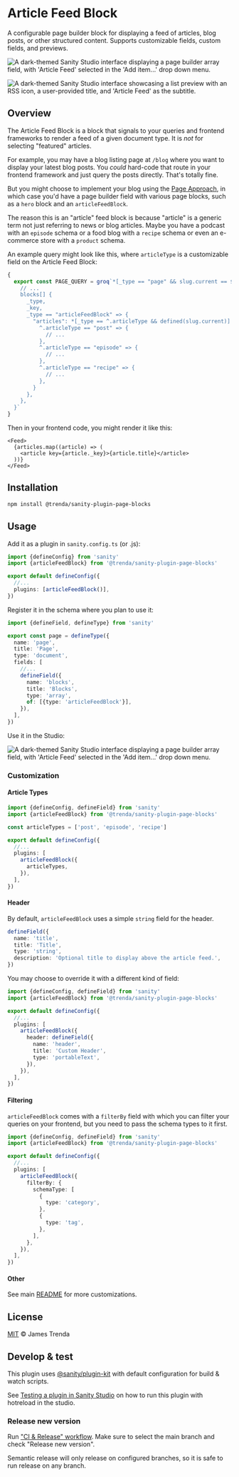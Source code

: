 # Article Feed Block

A configurable page builder block for displaying a feed of articles, blog posts, or other structured content. Supports customizable fields, custom fields, and previews.

![A dark-themed Sanity Studio interface displaying a page builder array field, with 'Article Feed' selected in the 'Add item...' drop down menu.](assets/sanity-plugin-page-blocks-article-feed-block-modal.png)

![A dark-themed Sanity Studio interface showcasing a list preview with an RSS icon, a user-provided title, and 'Article Feed' as the subtitle.](assets/sanity-plugin-page-blocks-article-feed-block-preview.png)

## Overview

The Article Feed Block is a block that signals to your queries and frontend frameworks to render a feed of a given document type. It is _not_ for selecting "featured" articles.

For example, you may have a blog listing page at `/blog` where you want to display your latest blog posts. You _could_ hard-code that route in your frontend framework and just query the posts directly. That's totally fine.

But you might choose to implement your blog using the [Page Approach](https://www.trenda.dev/blog/how-to-manage-your-homepage-in-sanity-studio#the-page-approach-732fe6d88f05), in which case you'd have a page builder field with various page blocks, such as a `hero` block and an `articleFeedBlock`.

The reason this is an "article" feed block is because "article" is a generic term not just referring to news or blog articles. Maybe you have a podcast with an `episode` schema or a food blog with a `recipe` schema or even an e-commerce store with a `product` schema.

An example query might look like this, where `articleType` is a customizable field on the Article Feed Block:

```ts
{
  export const PAGE_QUERY = groq`*[_type == "page" && slug.current == $slug][0] {
    // ...
    blocks[] {
      _type,
      _key,
      _type == "articleFeedBlock" => {
        "articles": *[_type == ^.articleType && defined(slug.current)] {
          ^.articleType == "post" => {
            // ...
          },
          ^.articleType == "episode" => {
            // ...
          },
          ^.articleType == "recipe" => {
            // ...
          },
        }
      },
    },
  }`
}
```

Then in your frontend code, you might render it like this:

```tsx
<Feed>
  {articles.map((article) => (
    <article key={article._key}>{article.title}</article>
  ))}
</Feed>
```

## Installation

```sh
npm install @trenda/sanity-plugin-page-blocks
```

## Usage

Add it as a plugin in `sanity.config.ts` (or .js):

```ts
import {defineConfig} from 'sanity'
import {articleFeedBlock} from '@trenda/sanity-plugin-page-blocks'

export default defineConfig({
  //...
  plugins: [articleFeedBlock()],
})
```

Register it in the schema where you plan to use it:

```ts
import {defineField, defineType} from 'sanity'

export const page = defineType({
  name: 'page',
  title: 'Page',
  type: 'document',
  fields: [
    //...
    defineField({
      name: 'blocks',
      title: 'Blocks',
      type: 'array',
      of: [{type: 'articleFeedBlock'}],
    }),
  ],
})
```

Use it in the Studio:

![A dark-themed Sanity Studio interface displaying a page builder array field, with 'Article Feed' selected in the 'Add item...' drop down menu.](assets/sanity-plugin-page-blocks-article-feed-block.png)

### Customization

#### Article Types

```ts
import {defineConfig, defineField} from 'sanity'
import {articleFeedBlock} from '@trenda/sanity-plugin-page-blocks'

const articleTypes = ['post', 'episode', 'recipe']

export default defineConfig({
  //...
  plugins: [
    articleFeedBlock({
      articleTypes,
    }),
  ],
})
```

#### Header

By default, `articleFeedBlock` uses a simple `string` field for the header.

```ts
defineField({
  name: 'title',
  title: 'Title',
  type: 'string',
  description: 'Optional title to display above the article feed.',
})
```

You may choose to override it with a different kind of field:

```ts
import {defineConfig, defineField} from 'sanity'
import {articleFeedBlock} from '@trenda/sanity-plugin-page-blocks'

export default defineConfig({
  //...
  plugins: [
    articleFeedBlock({
      header: defineField({
        name: 'header',
        title: 'Custom Header',
        type: 'portableText',
      }),
    }),
  ],
})
```

#### Filtering

`articleFeedBlock` comes with a `filterBy` field with which you can filter your queries on your frontend, but you need to pass the schema types to it first.

```ts
import {defineConfig, defineField} from 'sanity'
import {articleFeedBlock} from '@trenda/sanity-plugin-page-blocks'

export default defineConfig({
  //...
  plugins: [
    articleFeedBlock({
      filterBy: {
        schemaType: [
          {
            type: 'category',
          },
          {
            type: 'tag',
          },
        ],
      },
    }),
  ],
})
```

#### Other

See main [README](../../README.md) for more customizations.

## License

[MIT](LICENSE) © James Trenda

## Develop & test

This plugin uses [@sanity/plugin-kit](https://github.com/sanity-io/plugin-kit)
with default configuration for build & watch scripts.

See [Testing a plugin in Sanity Studio](https://github.com/sanity-io/plugin-kit#testing-a-plugin-in-sanity-studio)
on how to run this plugin with hotreload in the studio.

### Release new version

Run ["CI & Release" workflow](TODO/actions/workflows/main.yml).
Make sure to select the main branch and check "Release new version".

Semantic release will only release on configured branches, so it is safe to run release on any branch.
